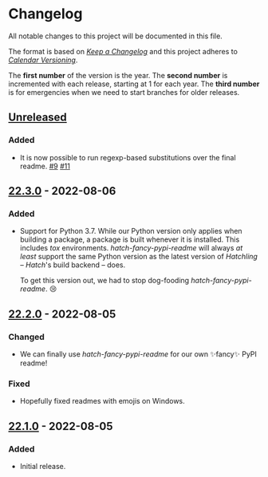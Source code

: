 # Changelog

All notable changes to this project will be documented in this file.

The format is based on [*Keep a Changelog*](https://keepachangelog.com/en/1.0.0/) and this project adheres to [*Calendar Versioning*](https://calver.org/).

The **first number** of the version is the year.
The **second number** is incremented with each release, starting at 1 for each year.
The **third number** is for emergencies when we need to start branches for older releases.

<!-- changelog follows -->


## [Unreleased](https://github.com/hynek/hatch-fancy-pypi-readme/compare/22.3.0...HEAD)

### Added

- It is now possible to run regexp-based substitutions over the final readme.
  [#9](https://github.com/hynek/hatch-fancy-pypi-readme/issues/9)
  [#11](https://github.com/hynek/hatch-fancy-pypi-readme/issues/11)


## [22.3.0](https://github.com/hynek/hatch-fancy-pypi-readme/compare/22.2.0...22.3.0) - 2022-08-06

### Added

- Support for Python 3.7.
  While our Python version only applies when building a package, a package is built whenever it is installed.
  This includes *tox* environments.
  *hatch-fancy-pypi-readme* will always *at least* support the same Python version as the latest version of *Hatchling* – *Hatch*'s build backend – does.

  To get this version out, we had to stop dog-fooding *hatch-fancy-pypi-readme*. 😢


## [22.2.0](https://github.com/hynek/hatch-fancy-pypi-readme/compare/22.1.0...22.2.0) - 2022-08-05

### Changed

- We can finally use *hatch-fancy-pypi-readme* for our own ✨fancy✨ PyPI readme!


### Fixed

- Hopefully fixed readmes with emojis on Windows.


## [22.1.0](https://github.com/hynek/hatch-fancy-pypi-readme/tree/22.1.0) - 2022-08-05

### Added

- Initial release.
